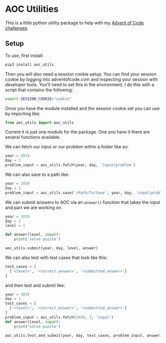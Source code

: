 # AOC Utilities

This is a little python utility package to help with my [Advent of Code challenges](https://github.com/loganmeetsworld/advent-of-code).

## Setup

To use, first install:

```bash
pip3 install aoc_utils
```

Then you will also need a session cookie setup. You can find your session cookie by logging into adventofcode.com and inspecting your session with developer tools. You'll need to set this in the environment. I do this with a script that contains the following:

```bash
export SESSION_COOKIE="cookie"
```

Once you have the module installed and the session cookie set you can use by importing like:

```python
from aoc_utils import aoc_utils
```

Current it is just one module for the package. One you have it there are several functions available.

We can fetch our input or our problem within a folder like so:

```python
year = 2019
day = 1
problem_input = aoc_utils.fetch(year, day, 'input|problem')
```

We can also save to a path like:

```python
year = 2019
day = 1
problem_input = aoc_utils.save('/Path/To/Save', year, day, 'input|problem')
```

We can submit answers to AOC via an `answer()` function that takes the input and part we are working on.

```python
year = 2019
day = 1
level = 1

def answer(level, input):
    print('solve puzzle')

aoc_utils.submit(year, day, level, answer)
```

We can also test with test cases that look like this:

```python
test_cases = [
  ['<level>', '<correct_answer>', '<submitted_answer>']
]
```

and then test and submit like:

```python
year = 2019
day = 1
test_cases = [
  ['<level>', '<correct_answer>', '<submitted_answer>']
]
problem_input = aoc_utils.fetch(2019, 1, 'input')
def answer(level, input):
    print('solve puzzle')

aoc_utils.test_and_submit(year, day, test_cases, problem_input, answer)
```
